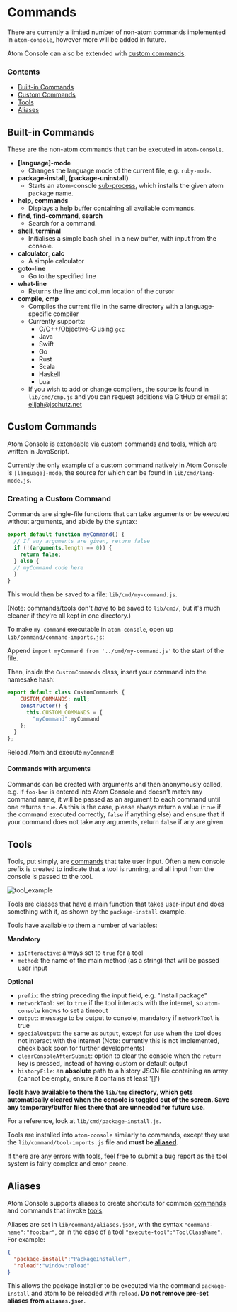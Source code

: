 # Commands
There are currently a limited number of non-atom commands implemented in `atom-console`, however more will be added in future.

Atom Console can also be extended with [custom commands](#custom-commands).

### Contents
* [Built-in Commands](#built-in-commands)
* [Custom Commands](#custom-commands)
* [Tools](#tools)
* [Aliases](#aliases)

## Built-in Commands
These are the non-atom commands that can be executed in `atom-console`.
* __[language]-mode__
  * Changes the language mode of the current file, e.g. `ruby-mode`.
* __package-install__, __(package-uninstall)__
  * Starts an atom-console [sub-process](#tools), which installs the given atom package name.
* __help__, __commands__
  * Displays a help buffer containing all available commands.
* __find__, __find-command__, __search__
  * Search for a command.
* __shell__, __terminal__
  * Initialises a simple bash shell in a new buffer, with input from the console.
* __calculator__, __calc__
  * A simple calculator
* __goto-line__
  * Go to the specified line
* __what-line__
  * Returns the line and column location of the cursor
* __compile__, __cmp__
  * Compiles the current file in the same directory with a language-specific compiler
  * Currently supports:
    * C/C++/Objective-C using `gcc`
    * Java
    * Swift
    * Go
    * Rust
    * Scala
    * Haskell
    * Lua
  * If you wish to add or change compilers, the source is found in `lib/cmd/cmp.js` and you can request additions via GitHub or email at elijah@jschutz.net

## Custom Commands
Atom Console is extendable via custom commands and [tools](#tools), which are written in JavaScript.

Currently the only example of a custom command natively in Atom Console is `[language]-mode`, the source for which can be found in `lib/cmd/lang-mode.js`.

### Creating a Custom Command
Commands are single-file functions that can take arguments or be executed without arguments, and abide by the syntax:
```javascript
export default function myCommand() {
  // If any arguments are given, return false
  if (!(arguments.length == 0)) {
    return false;
  } else {
  // myCommand code here
  }
}
```
This would then be saved to a file: `lib/cmd/my-command.js`.

(Note: commands/tools don't *have* to be saved to `lib/cmd/`, but it's much cleaner if they're all kept in one directory.)

To make `my-command` executable in `atom-console`, open up `lib/command/command-imports.js`:

Append `import myCommand from '../cmd/my-command.js'` to the start of the file.

Then, inside the `CustomCommands` class, insert your command into the namesake hash:
```javascript
export default class CustomCommands {
    CUSTOM_COMMANDS: null;
    constructor() {
      this.CUSTOM_COMMANDS = {
        "myCommand":myCommand
    };
  }
};
```
Reload Atom and execute `myCommand`!

#### Commands with arguments
Commands can be created with arguments and then anonymously called, e.g. if `foo-bar` is entered into Atom Console and doesn't match any command name, it will be passed as an argument to each command until one returns `true`. As this is the case, please always return a value (`true` if the command executed correctly, `false` if anything else) and ensure that if your command does not take any arguments, return `false` if any are given.

## Tools
Tools, put simply, are [commands](#custom-commands) that take user input. Often a new console prefix is created to indicate that a tool is running, and all input from the console is passed to the tool.

![tool_example](https://cloud.githubusercontent.com/assets/17667220/19625659/441bf612-9966-11e6-86af-933a4547281a.gif)

Tools are classes that have a main function that takes user-input and does something with it, as shown by the `package-install` example.

Tools have available to them a number of variables:

__Mandatory__
* `isInteractive`: always set to `true` for a tool
* `method`: the name of the main method (as a string) that will be passed user input

__Optional__
* `prefix`: the string preceding the input field, e.g. "Install package"
* `networkTool`: set to `true` if the tool interacts with the internet, so `atom-console` knows to set a timeout
* `output`: message to be output to console, mandatory if `networkTool` is true
* `specialOutput`: the same as `output`, except for use when the tool does not interact with the internet (Note: currently this is not implemented, check back soon for further developments)
* `clearConsoleAfterSubmit`: option to clear the console when the `return` key is pressed, instead of having custom or default output
* `historyFile`: an __absolute__ path to a history JSON file containing an array (cannot be empty, ensure it contains at least '[]')

__Tools have available to them the `lib/tmp` directory, which gets automatically cleared when the console is toggled out of the screen. Save any temporary/buffer files there that are unneeded for future use.__

For a reference, look at `lib/cmd/package-install.js`.

Tools are installed into `atom-console` similarly to commands, except they use the `lib/command/tool-imports.js` file and __must be [aliased](#aliases)__.

If there are any errors with tools, feel free to submit a bug report as the tool system is fairly complex and error-prone.

## Aliases
Atom Console supports aliases to create shortcuts for common [commands](#custom-commands) and commands that invoke [tools](#tools).

Aliases are set in `lib/command/aliases.json`, with the syntax `"command-name":"foo:bar"`, or in the case of a tool `"execute-tool":"ToolClassName"`. For example:
```json
{
  "package-install":"PackageInstaller",
  "reload":"window:reload"
}
```
This allows the package installer to be executed via the command `package-install` and atom to be reloaded with `reload`. __Do not remove pre-set aliases from `aliases.json`__.
